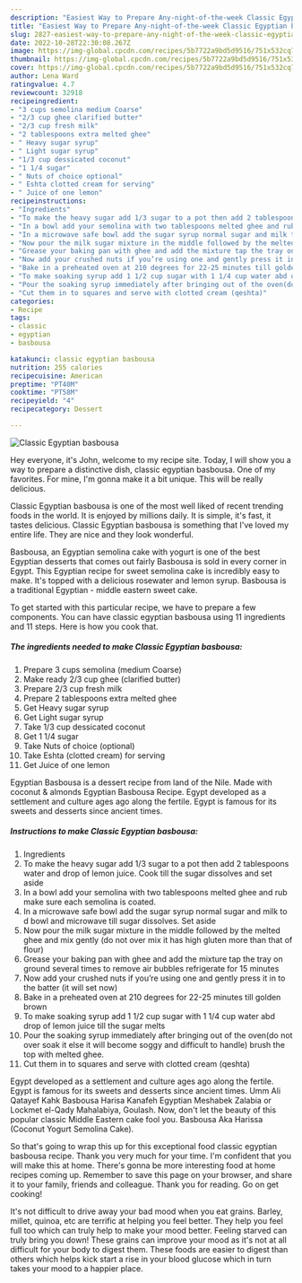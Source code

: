 ```yaml
---
description: "Easiest Way to Prepare Any-night-of-the-week Classic Egyptian basbousa"
title: "Easiest Way to Prepare Any-night-of-the-week Classic Egyptian basbousa"
slug: 2827-easiest-way-to-prepare-any-night-of-the-week-classic-egyptian-basbousa
date: 2022-10-28T22:30:08.267Z
image: https://img-global.cpcdn.com/recipes/5b7722a9bd5d9516/751x532cq70/classic-egyptian-basbousa-recipe-main-photo.jpg
thumbnail: https://img-global.cpcdn.com/recipes/5b7722a9bd5d9516/751x532cq70/classic-egyptian-basbousa-recipe-main-photo.jpg
cover: https://img-global.cpcdn.com/recipes/5b7722a9bd5d9516/751x532cq70/classic-egyptian-basbousa-recipe-main-photo.jpg
author: Lena Ward
ratingvalue: 4.7
reviewcount: 32918
recipeingredient:
- "3 cups semolina medium Coarse"
- "2/3 cup ghee clarified butter"
- "2/3 cup fresh milk"
- "2 tablespoons extra melted ghee"
- " Heavy sugar syrup"
- " Light sugar syrup"
- "1/3 cup dessicated coconut"
- "1 1/4 sugar"
- " Nuts of choice optional"
- " Eshta clotted cream for serving"
- " Juice of one lemon"
recipeinstructions:
- "Ingredients"
- "To make the heavy sugar add 1/3 sugar to a pot then add 2 tablespoons water and drop of lemon juice. Cook till the sugar dissolves and set aside"
- "In a bowl add your semolina with two tablespoons melted ghee and rub make sure each semolina is coated."
- "In a microwave safe bowl add the sugar syrup normal sugar and milk to d bowl and microwave till sugar dissolves. Set aside"
- "Now pour the milk sugar mixture in the middle followed by the melted ghee and mix gently (do not over mix it has high gluten more than that of flour)"
- "Grease your baking pan with ghee and add the mixture tap the tray on ground several times to remove air bubbles refrigerate for 15 minutes"
- "Now add your crushed nuts if you’re using one and gently press it in to the batter (it will set now)"
- "Bake in a preheated oven at 210 degrees for 22-25 minutes till golden brown"
- "To make soaking syrup add 1 1/2 cup sugar with 1 1/4 cup water abd drop of lemon juice till the sugar melts"
- "Pour the soaking syrup immediately after bringing out of the oven(do not over soak it else it will become soggy and difficult to handle) brush the top with melted ghee."
- "Cut them in to squares and serve with clotted cream (qeshta)"
categories:
- Recipe
tags:
- classic
- egyptian
- basbousa

katakunci: classic egyptian basbousa 
nutrition: 255 calories
recipecuisine: American
preptime: "PT40M"
cooktime: "PT58M"
recipeyield: "4"
recipecategory: Dessert

---
```



![Classic Egyptian basbousa](https://img-global.cpcdn.com/recipes/5b7722a9bd5d9516/751x532cq70/classic-egyptian-basbousa-recipe-main-photo.jpg)

Hey everyone, it's John, welcome to my recipe site. Today, I will show you a way to prepare a distinctive dish, classic egyptian basbousa. One of my favorites. For mine, I'm gonna make it a bit unique. This will be really delicious.

Classic Egyptian basbousa is one of the most well liked of recent trending foods in the world. It is enjoyed by millions daily. It is simple, it's fast, it tastes delicious. Classic Egyptian basbousa is something that I've loved my entire life. They are nice and they look wonderful.

Basbousa, an Egyptian semolina cake with yogurt is one of the best Egyptian desserts that comes out fairly Basbousa is sold in every corner in Egypt. This Egyptian recipe for sweet semolina cake is incredibly easy to make. It&#39;s topped with a delicious rosewater and lemon syrup. Basbousa is a traditional Egyptian - middle eastern sweet cake.


To get started with this particular recipe, we have to prepare a few components. You can have classic egyptian basbousa using 11 ingredients and 11 steps. Here is how you cook that.

<!--inarticleads1-->

##### The ingredients needed to make Classic Egyptian basbousa:

1. Prepare 3 cups semolina (medium Coarse)
1. Make ready 2/3 cup ghee (clarified butter)
1. Prepare 2/3 cup fresh milk
1. Prepare 2 tablespoons extra melted ghee
1. Get  Heavy sugar syrup
1. Get  Light sugar syrup
1. Take 1/3 cup dessicated coconut
1. Get 1 1/4 sugar
1. Take  Nuts of choice (optional)
1. Take  Eshta (clotted cream) for serving
1. Get  Juice of one lemon


Egyptian Basbousa is a dessert recipe from land of the Nile. Made with coconut &amp; almonds Egyptian Basbousa Recipe. Egypt developed as a settlement and culture ages ago along the fertile. Egypt is famous for its sweets and desserts since ancient times. 

<!--inarticleads2-->

##### Instructions to make Classic Egyptian basbousa:

1. Ingredients
1. To make the heavy sugar add 1/3 sugar to a pot then add 2 tablespoons water and drop of lemon juice. Cook till the sugar dissolves and set aside
1. In a bowl add your semolina with two tablespoons melted ghee and rub make sure each semolina is coated.
1. In a microwave safe bowl add the sugar syrup normal sugar and milk to d bowl and microwave till sugar dissolves. Set aside
1. Now pour the milk sugar mixture in the middle followed by the melted ghee and mix gently (do not over mix it has high gluten more than that of flour)
1. Grease your baking pan with ghee and add the mixture tap the tray on ground several times to remove air bubbles refrigerate for 15 minutes
1. Now add your crushed nuts if you’re using one and gently press it in to the batter (it will set now)
1. Bake in a preheated oven at 210 degrees for 22-25 minutes till golden brown
1. To make soaking syrup add 1 1/2 cup sugar with 1 1/4 cup water abd drop of lemon juice till the sugar melts
1. Pour the soaking syrup immediately after bringing out of the oven(do not over soak it else it will become soggy and difficult to handle) brush the top with melted ghee.
1. Cut them in to squares and serve with clotted cream (qeshta)


Egypt developed as a settlement and culture ages ago along the fertile. Egypt is famous for its sweets and desserts since ancient times. Umm Ali Qatayef Kahk Basbousa Harisa Kanafeh Egyptian Meshabek Zalabia or Lockmet el-Qady Mahalabiya, Goulash. Now, don&#39;t let the beauty of this popular classic Middle Eastern cake fool you. Basbousa Aka Harissa (Coconut Yogurt Semolina Cake). 

So that's going to wrap this up for this exceptional food classic egyptian basbousa recipe. Thank you very much for your time. I'm confident that you will make this at home. There's gonna be more interesting food at home recipes coming up. Remember to save this page on your browser, and share it to your family, friends and colleague. Thank you for reading. Go on get cooking!

It's not difficult to drive away your bad mood when you eat grains. Barley, millet, quinoa, etc are terrific at helping you feel better. They help you feel full too which can truly help to make your mood better. Feeling starved can truly bring you down! These grains can improve your mood as it's not at all difficult for your body to digest them. These foods are easier to digest than others which helps kick start a rise in your blood glucose which in turn takes your mood to a happier place.
